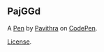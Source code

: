 PajGGd
------


A [Pen](https://codepen.io/Pavithra_B/pen/PajGGd) by [Pavithra](https://codepen.io/Pavithra_B) on [CodePen](https://codepen.io).

[License](https://codepen.io/Pavithra_B/pen/PajGGd/license).